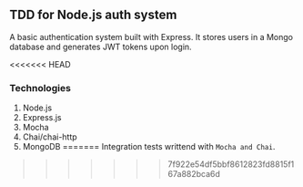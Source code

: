 ## TDD for Node.js auth system

A basic authentication system built with Express. It stores users in a Mongo database and generates JWT tokens upon login.

<<<<<<< HEAD
### Technologies
 1. Node.js
 1. Express.js
 1. Mocha
 1. Chai/chai-http
 1. MongoDB
=======
Integration tests writtend with `Mocha and Chai`.
>>>>>>> 7f922e54df5bbf8612823fd8815f167a882bca6d
